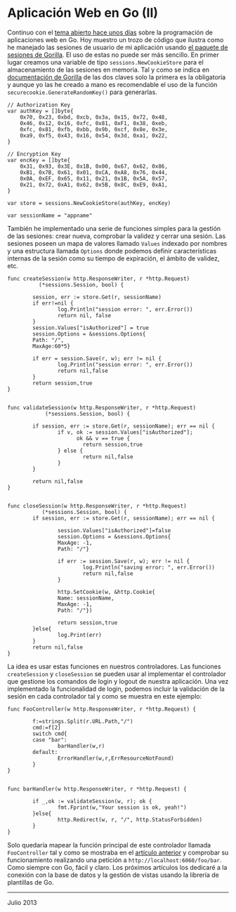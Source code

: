 # Aplicación Web en Go (II)


Continuo con el [tema abierto hace unos días](../posts.html/web-app-en-go-1.md.html) sobre la programación de
aplicaciones web en Go. Hoy muestro un trozo de código que ilustra como he
manejado las sesiones de usuario de mi aplicación usando [el paquete de sesiones
de Gorilla](http://www.gorillatoolkit.org/pkg/sessions). El uso de estas no puede ser más sencillo. En primer lugar creamos
una variable de tipo `sessions.NewCookieStore` para el almacenamiento de las
sesiones en memoria. Tal y como se indica en [documentación de Gorilla](http://www.gorillatoolkit.org/pkg/sessions#NewCookieStore) de las
dos claves solo la primera es la obligatoria y aunque yo las he creado a mano es
recomendable el uso de la función `securecookie.GenerateRandomKey()` para
generarlas.

    // Authorization Key
    var authKey = []byte{
        0x70, 0x23, 0xbd, 0xcb, 0x3a, 0x15, 0x72, 0x48,
        0x46, 0x12, 0x16, 0xfc, 0x81, 0xF1, 0x38, 0xeb,
        0xfc, 0x81, 0xfb, 0xbb, 0x9b, 0xcf, 0x8e, 0x3e,
        0xa9, 0xf5, 0x43, 0x16, 0x54, 0x3d, 0xa1, 0x22,
    }
    
    // Encryption Key
    var encKey = []byte{
        0x31, 0x93, 0x3E, 0x1B, 0x00, 0x67, 0x62, 0x86,
        0xB1, 0x7B, 0x61, 0x01, 0xCA, 0xA8, 0x76, 0x44,
        0x0A, 0xEF, 0x65, 0x11, 0x21, 0x1B, 0x5A, 0x57,
        0x21, 0x72, 0xA1, 0x62, 0x5B, 0x8C, 0xE9, 0xA1,
    }
    
    var store = sessions.NewCookieStore(authKey, encKey)
    
    var sessionName = "appname"

También he implementado una serie de funciones simples para la gestión de las
sesiones: crear nueva, comprobar la validez y cerrar una sesión. Las sesiones
poseen un mapa de valores llamado `Values` indexado por nombres y una estructura
llamada `Options` donde podemos definir características internas de la sesión
como su tiempo de expiración, el ámbito de validez, etc.

    func createSession(w http.ResponseWriter, r *http.Request) 
              (*sessions.Session, bool) {
    
            session, err := store.Get(r, sessionName)
            if err!=nil {
                    log.Println("session error: ", err.Error())
                    return nil, false
            }
            session.Values["isAuthorized"] = true
            session.Options = &sessions.Options{
            Path: "/",      
            MaxAge:60*5}
            
            if err = session.Save(r, w); err != nil {
                    log.Println("session error: ", err.Error())
                    return nil,false
            }
            return session,true
    }
    
    
    func validateSession(w http.ResponseWriter, r *http.Request) 
                (*sessions.Session, bool) {
    
            if session, err := store.Get(r, sessionName); err == nil {
                    if v, ok := session.Values["isAuthorized"]; 
                          ok && v == true {
                            return session,true
                    } else {
                            return nil,false
                    }
            }
    
            return nil,false
    }
    
    
    func closeSession(w http.ResponseWriter, r *http.Request) 
               (*sessions.Session, bool) {
            if session, err := store.Get(r, sessionName); err == nil {
    
                    session.Values["isAuthorized"]=false
                    session.Options = &sessions.Options{
                    MaxAge: -1, 
                    Path: "/"}
                    
                    if err := session.Save(r, w); err != nil {
                            log.Println("saving error: ", err.Error())
                            return nil,false
                    }
    
                    http.SetCookie(w, &http.Cookie{
                    Name: sessionName,
                    MaxAge: -1,
                    Path: "/"})
    
                    return session,true
            }else{
                    log.Print(err)
            }
            return nil,false
    }

La idea es usar estas funciones en nuestros controladores. Las funciones
`createSession` y `closeSession` se pueden usar al implementar el controlador
que gestione los comandos de login y logout de nuestra aplicación. Una vez
implementado la funcionalidad de login, podemos incluir la validación de la
sesión en cada controlador tal y como se muestra en este ejemplo:

    func FooController(w http.ResponseWriter, r *http.Request) {
    
            f:=strings.Split(r.URL.Path,"/")
            cmd:=f[2]
            switch cmd{
            case "bar":
                    barHandler(w,r)
            default:
                    ErrorHandler(w,r,ErrResourceNotFound)
            }
    }
    
    
    func barHandler(w http.ResponseWriter, r *http.Request) {
    
            if _,ok := validateSession(w, r); ok {
                    fmt.Fprint(w,"Your session is ok, yeah!")
            }else{
                    http.Redirect(w, r, "/", http.StatusForbidden) 
            }
    }

Solo quedaría mapear la función principal de este controlador llamada
`FooController` tal y como se mostraba en el [artículo anterior](../posts.html/web-app-en-go-1.md.html) y comprobar su
funcionamiento realizando una petición a `http://localhost:6060/foo/bar`. Como
siempre con Go, fácil y claro. Los próximos artículos los dedicaré a la conexión
con la base de datos y la gestión de vistas usando la librería de plantillas de
Go.


---

Julio 2013
